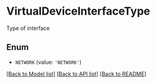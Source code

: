 # VirtualDeviceInterfaceType

Type of interface

## Enum

* `NETWORK` (value: `'NETWORK'`)

[[Back to Model list]](../README.md#documentation-for-models) [[Back to API list]](../README.md#documentation-for-api-endpoints) [[Back to README]](../README.md)


